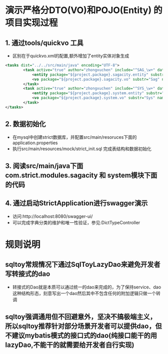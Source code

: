 # 演示严格分DTO(VO)和POJO(Entity) 的项目实现过程
## 1. 通过tools/quickvo 工具

* 区别在于quickvo.xml的配置,额外增加了entity实体对象生成

```xml
<tasks dist="../../src/main/java" encoding="UTF-8">
		<task active="true" author="zhongxuchen" include="^SAG_\w+" datasource="quickstart" swagger-model="true">
			<entity package="${project.package}.sagacity.entity" substr="Sag" name="#{subName}"/>
			<vo package="${project.package}.sagacity.vo" substr="Sag" name="#{subName}VO" />
		</task>
		<task active="true" author="zhongxuchen" include="^SYS_\w+" datasource="quickstart" swagger-model="true">
			<entity package="${project.package}.system.entity" substr="Sys" name="#{subName}"/>
			<vo package="${project.package}.system.vo" substr="Sys" name="#{subName}VO" />
		</task>
</tasks>
```

## 2. 数据初始化
* 在mysql中创建strict数据库，并配置src/main/resoruces下面的application.properties
* 执行src/main/resources/mock/strict_init.sql 完成表结构和数据初始化

## 3. 阅读src/main/java下面com.strict.modules.sagacity 和 system模块下面的代码

## 4. 通过启动StrictApplication进行swagger演示
* 访问:http://localhost:8080/swagger-ui/ 
* 可以完成字典分类的维护和唯一性验证，参见:DictTypeController

# 规则说明
## sqltoy常规情况下通过SqlToyLazyDao来避免开发者写转接式的dao
* 转接式的Dao就是本质可以通过统一的dao来完成的，为了保持service、dao这种结构形态，刻意写出一个dao然后其中不包含任何的附加逻辑只做一个转调
## sqltoy强调通用但不回避意外，坚决不搞极端主义，所以sqltoy推荐针对部分场景开发者可以提供dao，但不建议mybatis模式的接口式的dao(纯接口能干的用lazyDao,不能干的就需要给开发者自行实现)
